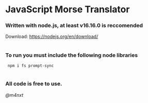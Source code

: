 # JavaScript Morse Translator

### Written with node.js, at least v16.16.0 is reccomended

Download: https://nodejs.org/en/download/

#

### To run you must include the following node libraries

```console
 npm i fs prompt-sync
```

#

### All code is free to use.
*@m4nxt*